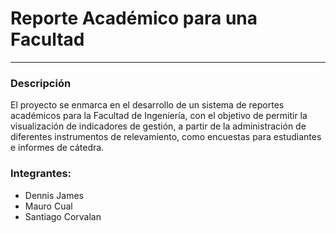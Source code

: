 # Reporte Académico para una Facultad
---
### Descripción
El proyecto se enmarca en el desarrollo de un sistema de reportes académicos para la Facultad de Ingeniería, con el objetivo de permitir la visualización de indicadores de
gestión, a partir de la administración de diferentes instrumentos de relevamiento, como encuestas para estudiantes e informes de cátedra. 

### Integrantes:
* Dennis James
* Mauro Cual
* Santiago Corvalan
